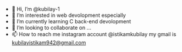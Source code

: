 - 👋 Hi, I’m @kubilay-1
- 👀 I’m interested in web devolopment especially 
- 🌱 I’m currently learning C back-end devolopment
- 💞️ I’m looking to collaborate on ...
- 📫 How to reach me instagram account @istikamkubilay my gmail is kubilayistikam942@gmail.com 

<!---
kubilay-1/kubilay-1 is a ✨ special ✨ repository because its `README.md` (this file) appears on your GitHub profile.
You can click the Preview link to take a look at your changes.
--->
